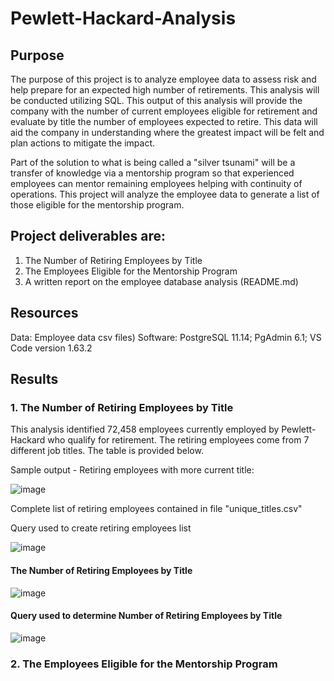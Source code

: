 # Pewlett-Hackard-Analysis
## Purpose

The purpose of this project is to analyze employee data to assess risk and help prepare for an expected high number of retirements.  This analysis will be conducted utilizing SQL. This output of this analysis will provide the company with the number of current employees eligible for retirement and evaluate by title the number of employees expected to retire.  This data will aid the company in understanding where the greatest impact will be felt and plan actions to mitigate the impact.

Part of the solution to what is being called a "silver tsunami" will be a transfer of knowledge via a mentorship program so that experienced employees can mentor remaining employees helping with continuity of operations.  This project will analyze the employee data to generate a list of those eligible for the mentorship program.

## Project deliverables are:
 1. The Number of Retiring Employees by Title
 2. The Employees Eligible for the Mentorship Program
 3. A written report on the employee database analysis (README.md)

## Resources
Data: Employee data csv files)
Software: PostgreSQL 11.14; PgAdmin 6.1; VS Code version 1.63.2

## Results
### 1. The Number of Retiring Employees by Title

This analysis identified 72,458 employees currently employed by Pewlett-Hackard who qualify for retirement.
The retiring employees come from 7 different job titles. The table is provided below.

Sample output - Retiring employees with more current title:

![image](https://user-images.githubusercontent.com/91839403/148707416-f517d857-5e46-4d08-b571-f264db61972d.png)

Complete list of retiring employees contained in file "unique_titles.csv"


Query used to create retiring employees list

![image](https://user-images.githubusercontent.com/91839403/148707527-9c861854-a7cc-4fd8-be61-70254ee6f33e.png)

#### The Number of Retiring Employees by Title

![image](https://user-images.githubusercontent.com/91839403/148707639-85646012-c971-47dc-8e88-efe9df8ef4b2.png)

#### Query used to determine Number of Retiring Employees by Title

![image](https://user-images.githubusercontent.com/91839403/148707693-9017686b-f796-4440-8838-c88ea8d34685.png)

### 2. The Employees Eligible for the Mentorship Program





